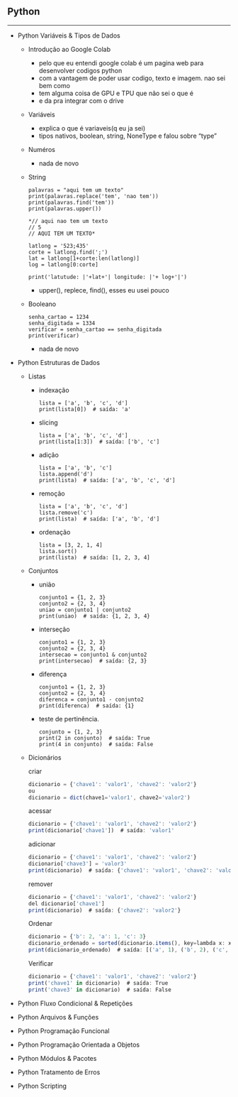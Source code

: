 ## Python

---

- Python Variáveis & Tipos de Dados
    - Introdução ao Google Colab
        - pelo que eu entendi google colab é um pagina web para desenvolver codigos python
        - com a vantagem de poder usar codigo, texto e imagem. nao sei bem como
        - tem alguma coisa de GPU e TPU que não sei o que é
        - e da pra integrar com o drive
    - Variáveis
        - explica o que é variaveis(q eu ja sei)
        - tipos nativos, boolean, string, NoneType e falou sobre “type”
    - Numéros
        - nada de novo
    - String
        
        ```
        palavras = "aqui tem um texto"
        print(palavras.replace('tem', 'nao tem'))
        print(palavras.find('tem'))
        print(palavras.upper())
        
        *// aqui nao tem um texto
        // 5
        // AQUI TEM UM TEXTO*
        ```
        
        ```
        latlong = '523;435'
        corte = latlong.find(';')
        lat = latlong[1+corte:len(latlong)]
        log = latlong[0:corte]
        
        print('latutude: |'+lat+'| longitude: |'+ log+'|')
        
        ```
        
        - upper(), replece, find(), esses eu usei pouco
    - Booleano
        
        ```
        senha_cartao = 1234
        senha_digitada = 1334
        verificar = senha_cartao == senha_digitada
        print(verificar)
        ```
        
        - nada de novo
- Python Estruturas de Dados
    - Listas
        - indexação
            
            ```
            lista = ['a', 'b', 'c', 'd']
            print(lista[0])  # saída: 'a'
            ```
            
        - slicing
            
            ```
            lista = ['a', 'b', 'c', 'd']
            print(lista[1:3])  # saída: ['b', 'c']
            ```
            
        - adição
            
            ```
            lista = ['a', 'b', 'c']
            lista.append('d')
            print(lista)  # saída: ['a', 'b', 'c', 'd']
            ```
            
        - remoção
            
            ```
            lista = ['a', 'b', 'c', 'd']
            lista.remove('c')
            print(lista)  # saída: ['a', 'b', 'd']
            ```
            
        - ordenação
            
            ```
            lista = [3, 2, 1, 4]
            lista.sort()
            print(lista)  # saída: [1, 2, 3, 4]
            ```
            
    - Conjuntos
        - união
            
            ```
            conjunto1 = {1, 2, 3}
            conjunto2 = {2, 3, 4}
            uniao = conjunto1 | conjunto2
            print(uniao)  # saída: {1, 2, 3, 4}
            ```
            
        - interseção
            
            ```
            conjunto1 = {1, 2, 3}
            conjunto2 = {2, 3, 4}
            intersecao = conjunto1 & conjunto2
            print(intersecao)  # saída: {2, 3}
            ```
            
        - diferença
            
            ```
            conjunto1 = {1, 2, 3}
            conjunto2 = {2, 3, 4}
            diferenca = conjunto1 - conjunto2
            print(diferenca)  # saída: {1}
            ```
            
        - teste de pertinência.
            
            ```
            conjunto = {1, 2, 3}
            print(2 in conjunto)  # saída: True
            print(4 in conjunto)  # saída: False
            ```
            
    - Dicionários
        
        criar
        
        ```jsx
        dicionario = {'chave1': 'valor1', 'chave2': 'valor2'}
        ou
        dicionario = dict(chave1='valor1', chave2='valor2')
        ```
        
        acessar
        
        ```jsx
        dicionario = {'chave1': 'valor1', 'chave2': 'valor2'}
        print(dicionario['chave1'])  # saída: 'valor1'
        ```
        
        adicionar
        
        ```jsx
        dicionario = {'chave1': 'valor1', 'chave2': 'valor2'}
        dicionario['chave3'] = 'valor3'
        print(dicionario)  # saída: {'chave1': 'valor1', 'chave2': 'valor2', 'chave3': 'valor3'}
        ```
        
        remover
        
        ```jsx
        dicionario = {'chave1': 'valor1', 'chave2': 'valor2'}
        del dicionario['chave1']
        print(dicionario)  # saída: {'chave2': 'valor2'}
        ```
        
        Ordenar
        
        ```jsx
        dicionario = {'b': 2, 'a': 1, 'c': 3}
        dicionario_ordenado = sorted(dicionario.items(), key=lambda x: x[0])
        print(dicionario_ordenado)  # saída: [('a', 1), ('b', 2), ('c', 3)]
        ```
        
        Verificar
        
        ```jsx
        dicionario = {'chave1': 'valor1', 'chave2': 'valor2'}
        print('chave1' in dicionario)  # saída: True
        print('chave3' in dicionario)  # saída: False
        ```
        
- Python Fluxo Condicional & Repetições
- Python Arquivos & Funções
- Python Programação Funcional
- Python Programação Orientada a Objetos
- Python Módulos & Pacotes
- Python Tratamento de Erros
- Python Scripting

